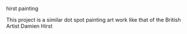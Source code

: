 hirst painting

This project is a similar dot spot painting art work like that of the British Artist Damien Hirst 

